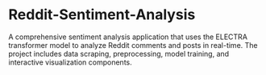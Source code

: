 # Reddit-Sentiment-Analysis
A comprehensive sentiment analysis application that uses the ELECTRA transformer model to analyze Reddit comments and posts in real-time. The project includes data scraping, preprocessing, model training, and interactive visualization components.
